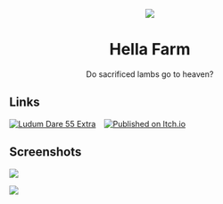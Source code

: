 <div align="center">

![](media/icon-round-144x144.png)

# Hella Farm

Do sacrificed lambs go to heaven?

</div>

## Links

[![Ludum Dare 55 Extra](https://img.shields.io/badge/ludum_dare_55-extra-%2366cc22)](https://ldjam.com/events/ludum-dare/55/hella-farm)
 
[![Published on Itch.io](https://img.shields.io/badge/itch.io-published-%2390ce59)](https://steffo.itch.io/hella-farm)

## Screenshots

![](media/screenshot-1-1280x720.png)

![](media/screenshot-2-1280x720.png)
